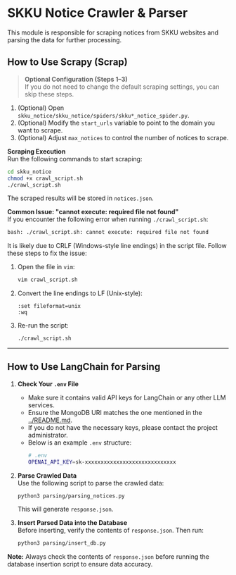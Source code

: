 # SKKU Notice Crawler & Parser

This module is responsible for scraping notices from SKKU websites and parsing the data for further processing.

## How to Use Scrapy (Scrap)

> **Optional Configuration (Steps 1–3)**  
> If you do not need to change the default scraping settings, you can skip these steps.

1. (Optional) Open `skku_notice/skku_notice/spiders/skku*_notice_spider.py`.  
2. (Optional) Modify the `start_urls` variable to point to the domain you want to scrape.  
3. (Optional) Adjust `max_notices` to control the number of notices to scrape.

**Scraping Execution**  
Run the following commands to start scraping:
```bash
cd skku_notice
chmod +x crawl_script.sh
./crawl_script.sh
```
The scraped results will be stored in `notices.json`.

**Common Issue: "cannot execute: required file not found"**  
If you encounter the following error when running `./crawl_script.sh`:
```bash
bash: ./crawl_script.sh: cannot execute: required file not found
```
It is likely due to CRLF (Windows-style line endings) in the script file. Follow these steps to fix the issue:

1. Open the file in `vim`:
   ```bash
   vim crawl_script.sh
   ```

2. Convert the line endings to LF (Unix-style):
   ```vim
   :set fileformat=unix
   :wq
   ```
   
3. Re-run the script:
   ```bash
   ./crawl_script.sh
   ```

---

## How to Use LangChain for Parsing

1. **Check Your `.env` File**  
   - Make sure it contains valid API keys for LangChain or any other LLM services.  
   - Ensure the MongoDB URI matches the one mentioned in the [../README.md](../README.md).
   - If you do not have the necessary keys, please contact the project administrator.
   - Below is an example `.env` structure:
     ```bash
     # .env
     OPENAI_API_KEY=sk-xxxxxxxxxxxxxxxxxxxxxxxxxxxxx
     ```

2. **Parse Crawled Data**  
   Use the following script to parse the crawled data:
   ```bash
   python3 parsing/parsing_notices.py
   ```
   This will generate `response.json`.

3. **Insert Parsed Data into the Database**  
   Before inserting, verify the contents of `response.json`. Then run:
   ```bash
   python3 parsing/insert_db.py
   ```

**Note:** Always check the contents of `response.json` before running the database insertion script to ensure data accuracy.
